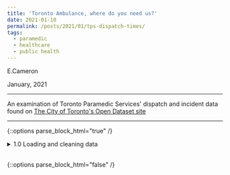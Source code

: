 ```yaml
---
title: 'Toronto Ambulance, where do you need us?'
date: 2021-01-10
permalink: /posts/2021/01/tps-dispatch-times/
tags:
  - paramedic
  - healthcare
  - public health
---
```


E.Cameron

January, 2021

---

An examination of Toronto Paramedic Services' dispatch and incident data found on [The City of Toronto's Open Dataset site](https://open.toronto.ca/dataset/paramedic-services-incident-data/ "Toronto Open Data")

---


{::options parse_block_html="true" /}

<details><summary markdown="span">1.0 Loading and cleaning data</summary>

```python
# !{sys.executable} -m pip install requests
# !{sys.executable} -m pip install pandas
# !{sys.executable} -m pip install xlrd
# !{sys.executable} -m pip install openpyxl
# !{sys.executable} -m pip install matplotlib
import sys
import pandas as pd
import requests
import matplotlib.pyplot as plt

dispatches = pd.read_excel(r'/Users/erincameron/Desktop/datacamp/github/datacamp/datasets/tps_incident_data_2010-2019.xlsx')
dispatches.head()
```
</details>
<br/>

{::options parse_block_html="false" /}


